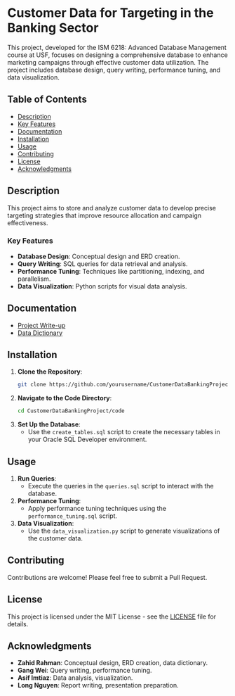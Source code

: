 # Customer Data for Targeting in the Banking Sector

This project, developed for the ISM 6218: Advanced Database Management course at USF, focuses on designing a comprehensive database to enhance marketing campaigns through effective customer data utilization. The project includes database design, query writing, performance tuning, and data visualization.

## Table of Contents
- [Description](#description)
- [Key Features](#key-features)
- [Documentation](#documentation)
- [Installation](#installation)
- [Usage](#usage)
- [Contributing](#contributing)
- [License](#license)
- [Acknowledgments](#acknowledgments)

## Description
This project aims to store and analyze customer data to develop precise targeting strategies that improve resource allocation and campaign effectiveness.

### Key Features
- **Database Design**: Conceptual design and ERD creation.
- **Query Writing**: SQL queries for data retrieval and analysis.
- **Performance Tuning**: Techniques like partitioning, indexing, and parallelism.
- **Data Visualization**: Python scripts for visual data analysis.

## Documentation
- [Project Write-up](docs/Database%20Project.pdf)
- [Data Dictionary](docs/Data%20Dictionary.xlsx)

## Installation
1. **Clone the Repository**:
    ```bash
    git clone https://github.com/yourusername/CustomerDataBankingProject.git
    ```
2. **Navigate to the Code Directory**:
    ```bash
    cd CustomerDataBankingProject/code
    ```
3. **Set Up the Database**:
    - Use the `create_tables.sql` script to create the necessary tables in your Oracle SQL Developer environment.

## Usage
1. **Run Queries**:
    - Execute the queries in the `queries.sql` script to interact with the database.
2. **Performance Tuning**:
    - Apply performance tuning techniques using the `performance_tuning.sql` script.
3. **Data Visualization**:
    - Use the `data_visualization.py` script to generate visualizations of the customer data.

## Contributing
Contributions are welcome! Please feel free to submit a Pull Request.

## License
This project is licensed under the MIT License - see the [LICENSE](LICENSE) file for details.

## Acknowledgments
- **Zahid Rahman**: Conceptual design, ERD creation, data dictionary.
- **Gang Wei**: Query writing, performance tuning.
- **Asif Imtiaz**: Data analysis, visualization.
- **Long Nguyen**: Report writing, presentation preparation.

